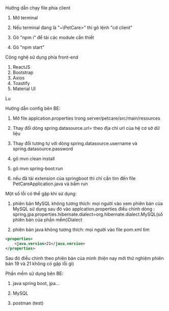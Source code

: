Hướng dẫn chạy file phía client

1. Mở terminal
 
2. Nếu terminal đang là "~\PetCare>" thì gõ lệnh "cd client"

3. Gõ "npm i" để tải các module cần thiết

4. Gõ "npm start"

Công nghệ sử dụng phía front-end

1. ReactJS
2. Bootstrap
3. Axios
4. Toastify
5. Material UI

Lu

Hướng dẫn config bên BE:
1. Mở file applcation.properties trong server/petcare/src/main/resources

2. Thay đổi dòng spring.datasource.url= theo địa chỉ url của hệ cơ sở dữ liệu

3. Thay đổi tương tự với dòng spring.datasource.username và spring.datasource.password

4. gõ mvn clean install

5. gõ mvn spring-boot:run

6. nếu đã tải extension của springboot thì chỉ cần tìm đến file PetCareApplication.java và bấm run

Một số lỗi có thể gặp khi sử dụng:

1. phiên bản MySQL không tương thích: mọi người vào xem phiên bản của MySQL sử dụng sau đó vào applcation.properties điều chỉnh dòng : spring.jpa.properties.hibernate.dialect=org.hibernate.dialect.MySQL(số phiên bản của phần mềm)Dialect

2. phiên bản java không tương thích: mọi người vào file pom.xml tìm
``` xml
<properties>
	<java.version>21</java.version>
</properties>
```
Sau đó điều chỉnh theo phiên bản của mình (hiện nay mới thử nghiệm phiên bản 19 và 21 không có gặp lỗi gì)


Phần mềm sử dụng bên BE:
1. java spring boot, jpa...

2. MySQL

3. postman (test)

